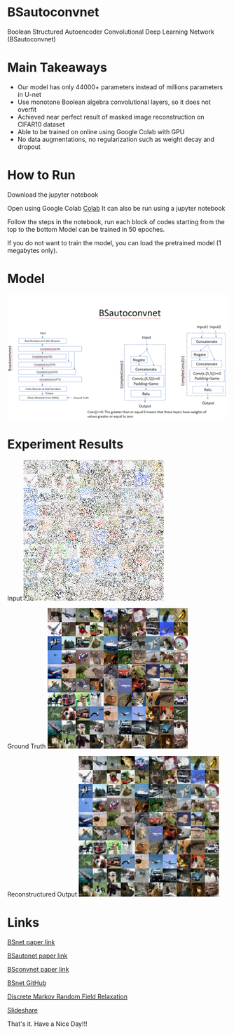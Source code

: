 # BSautoconvnet

Boolean Structured Autoencoder Convolutional Deep Learning Network (BSautoconvnet)

# Main Takeaways

- Our model has only 44000+ parameters instead of millions parameters in U-net
- Use monotone Boolean algebra convolutional layers, so it does not overfit
- Achieved near perfect result of masked image reconstruction on CIFAR10 dataset 
- Able to be trained on online using Google Colab with GPU
- No data augmentations, no regularization such as weight decay and dropout 

# How to Run

Download the jupyter notebook

Open using Google Colab
[Colab](https://colab.research.google.com/)
It can also be run using a jupyter notebook

Follow the steps in the notebook, run each block of codes starting from the top to the bottom
Model can be trained in 50 epoches.

If you do not want to train the model, you can load the pretrained model (1 megabytes only).

# Model

![Network design](https://github.com/singkuangtan/BSautoconvnet/blob/main/model0.png)

# Experiment Results 

Input
![Input](https://github.com/singkuangtan/BSautoconvnet/blob/main/in.png)

Ground Truth
![Groundtruth](https://github.com/singkuangtan/BSautoconvnet/blob/main/gt.png)

Reconstructured Output
![Reconstructured Output](https://github.com/singkuangtan/BSautoconvnet/blob/main/out.png)

# Links
[BSnet paper link](https://vixra.org/abs/2212.0193)

[BSautonet paper link](https://vixra.org/abs/2212.0208)

[BSconvnet paper link](https://vixra.org/abs/2305.0166)

[BSnet GitHub](https://github.com/singkuangtan/BSnet)

[Discrete Markov Random Field Relaxation](https://vixra.org/abs/2112.0151)

[Slideshare](https://www.slideshare.net/SingKuangTan)

That's it. 
Have a Nice Day!!!

